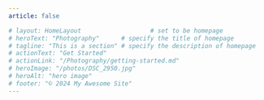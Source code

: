 ```yaml
---
article: false

# layout: HomeLayout                   # set to be homepage
# heroText: "Photography"      # specify the title of homepage
# tagline: "This is a section" # specify the description of homepage 
# actionText: "Get Started"
# actionLink: "/Photography/getting-started.md"
# heroImage: "/photos/DSC_2950.jpg"
# heroAlt: "hero image"
# footer: "© 2024 My Awesome Site"
---
```


<!-- 
# Gallery

<!-- 所有图片放在路径 /.vuepress/public/photos/ 下 
     图片路径的引用需要加入base地址 (base地址为同步到远程的仓库名称)


<style>
    .styled-figcaption {
        color: #000000; /* 文本颜色 */
        font-style: italic; /* 设置文本为斜体 */
        font-weight: ; /* 设置文本为粗体 */
        font-family: "lucida grande", "lucida sans unicode", lucida, helvetica, "Hiragino Sans GB", "Microsoft YaHei", "WenQuanYi Micro Hei", sans-serif; /* 字体 */
        font-size: 12px; /* 字体大小 */
        text-align: right; /* 文本对齐 */
        margin: 20px; /* 外边距 */
        padding: 10px; /* 内边距 */
        background-color: #ffffff; /* 背景颜色 */
        border: 1px solid #fff; /* 边框 */
        border-radius: 0px; /* 边框圆角 */
    }
</style>

<style>
    .styled-paragraph {
        color: #000000; /* 文本颜色 */
        font-style: italic; /* 设置文本为斜体 */
        font-weight: bold; /* 设置文本为粗体 */
        font-family: "lucida grande", "lucida sans unicode", lucida, helvetica, "Hiragino Sans GB", "Microsoft YaHei", "WenQuanYi Micro Hei", sans-serif; /* 字体 */
        font-size: 18px; /* 字体大小 */
        text-align: center; /* 文本对齐 */
        margin: 20px; /* 外边距 */
        padding: 10px; /* 内边距 */
        background-color: #ffffff; /* 背景颜色 */
        border: 1px solid #fff; /* 边框 */
        border-radius: 0px; /* 边框圆角 */
    }
</style>

<style>
    .right-aligned {
        text-align: right; /* 设置文本右对齐 */
    }
</style>


Welcome, This is my photogophy gallery.

<figure>
  <img src="/assets/photos/DSC_2950.jpg" alt="Riding a bicycle through the bridge tunnel with the sunrise ahead." title="Riding a bicycle through the bridge tunnel with the sunrise ahead." />
</figure>
<blockquote>
  <p class="styled-paragraph">Riding a bicycle through the bridge tunnel with the sunrise ahead.</p>
  <footer style="text-align: right;">Captured with a Nikon Z6 II, Nikkor 24-120mm lens at 54mm, f/4.0, 1/320 sec, ISO 100. </footer>
  <footer style="text-align: right;"> Shot in <a href="https://maps.app.goo.gl/f9KyANn1gGLnHKBC9">Xiamen</a> on August 1, 2024, at 7 AM, by <cite> Wangxx. </cite>
  </footer>
</blockquote>

[Start the Jouney](/en/)  -->

<!-- <button id="toggle-sidebar">显示侧边栏</button> -->





